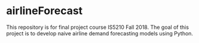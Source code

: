 # airlineForecast

This repository is for final project course IS5210 Fall 2018. The goal of this project is to develop naive airline demand forecasting models using Python. 
